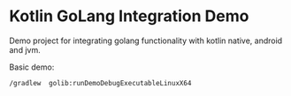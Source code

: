 # Kotlin GoLang Integration Demo

Demo project for integrating golang functionality with kotlin native, android and jvm.

Basic demo:
```bash 
/gradlew  golib:runDemoDebugExecutableLinuxX64
```

